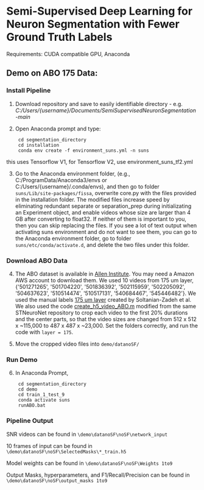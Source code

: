 # Semi-Supervised Deep Learning for Neuron Segmentation with Fewer Ground Truth Labels

Requirements: 
CUDA compatible GPU, Anaconda

## Demo on ABO 175 Data:

### Install Pipeline

1) Download repository and save to easily identifiable directory - e.g. *C:/Users/{username}/Documents/SemiSupervisedNeuronSegmentation-main* 

2) Open Anaconda prompt and type:  

        cd segmentation_directory
        cd installation
        conda env create -f environment_suns.yml -n suns 
        
  this uses Tensorflow V1, for Tensorflow V2, use environment_suns_tf2.yml
  
3) Go to the Anaconda environment folder, (e.g., C:/ProgramData/Anaconda3/envs or C:/Users/{username}/.conda/envs), and then go to folder `suns/Lib/site-packages/fissa`, overwrite core.py with the files provided in the installation folder. The modified files increase speed by eliminating redundant separate or separation_prep during initializating an Experiment object, and enable videos whose size are larger than 4 GB after converting to float32. If neither of them is important to you, then you can skip replacing the files. If you see a lot of text output when activating suns environment and do not want to see them, you can go to the Anaconda environment folder, go to folder `suns/etc/conda/activate.d`, and delete the two files under this folder. 

### Download ABO Data

4) The ABO dataset is available in [Allen Institute](https://github.com/AllenInstitute/AllenSDK/wiki/Use-the-Allen-Brain-Observatory-%E2%80%93-Visual-Coding-on-AWS). You may need a Amazon AWS account to download them. We used 10 videos from 175 um layer, {'501271265', '501704220', '501836392', '502115959', '502205092', '504637623', '510514474', '510517131', '540684467', '545446482'}. We used the manual labels [175 um layer](https://github.com/soltanianzadeh/STNeuroNet/tree/master/Markings/ABO/Layer175/FinalGT) created by Soltanian-Zadeh et al. We also used the code [create_h5_video_ABO.m](utils/create_h5_video_ABO.m) modified from the same STNeuroNet repository to crop each video to the first 20% durations and the center parts, so that the video sizes are changed from 512 x 512 x ~115,000 to 487 x 487 x ~23,000. Set the folders correctly, and run the code with `layer = 175`. 

5) Move the cropped video files into `demo/datanoSF/`

### Run Demo

6) In Anaconda Prompt, 

        cd segmentation_directory
        cd demo
        cd train_1_test_9
        conda activate suns
        runABO.bat

### Pipeline Output

SNR videos can be found in `\demo\datanoSF\noSF\network_input`

10 frames of input can be found in `\demo\datanoSF\noSF\SelectedMasks\*_train.h5`

Model weights can be found in `\demo\datanoSF\noSF\Weights 1to9`

Output Masks, hyperparameters, and F1/Recall/Precision can be found in `\demo\datanoSF\noSF\output_masks 1to9`








